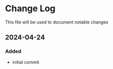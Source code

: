 # Change Log
<!-- markdownlint-disable MD024 -->
<!-- markdownlint-disable MD033 -->
This file will be used to document notable changes

## 2024-04-24

### Added

- initial commit
